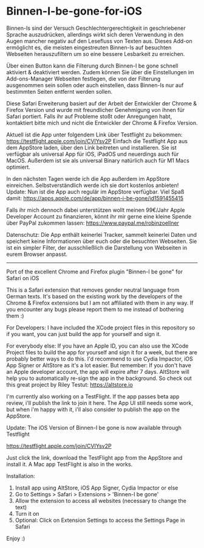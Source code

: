 # Binnen-I-be-gone-for-iOS

Binnen-Is sind der Versuch Geschlechtergerechtigkeit in geschriebener Sprache auszudrücken, allerdings wirkt sich deren Verwendung in den Augen mancher negativ auf den Lesefluss von Texten aus. Dieses Add-on ermöglicht es, die meisten eingestreuten Binnen-Is auf besuchten Webseiten herauszufiltern um so eine bessere Lesbarkeit zu erreichen.

Über einen Button kann die Filterung durch Binnen-I be gone schnell aktiviert & deaktiviert werden. Zudem können Sie über die Einstellungen im Add-ons-Manager Webseiten festlegen, die von der Filterung ausgenommen sein sollen oder auch einstellen, dass Binnen-Is nur auf bestimmten Seiten entfernt werden sollen.

Diese Safari Erweiterung basiert auf der Arbeit der Entwickler der Chrome & Firefox Version und wurde mit freundlicher Genehmigung von ihnen für Safari portiert. Falls ihr auf Probleme stoßt oder Anregungen habt, kontaktiert bitte mich und nicht die Entwickler der Chrome & Firefox Version.


Aktuell ist die App unter folgendem Link über Testflight zu bekommen: 
https://testflight.apple.com/join/CVIYsv2P
Einfach die Testflight App aus dem AppStore laden, über den Link beitreten und installieren.
Sie ist verfügbar als universal App für iOS, iPadOS und neuerdings auch für MacOS. Außerdem ist sie als universal Binary natürlich auch für M1 Macs optimiert.

In den nächsten Tagen werde ich die App außerdem im AppStore einreichen. Selbstverständlich werde ich sie dort kostenlos anbieten!
Update: 
Nun ist die App auch regulär im AppStore verfügbar. Viel Spaß damit:
https://apps.apple.com/de/app/binnen-i-be-gone/id1591455415

Falls ihr mich dennoch dabei unterstützen wollt meinen 99€/Jahr Apple Developer Account zu finanzieren, könnt ihr mir gerne eine kleine Spende über PayPal zukommen lassen: https://www.paypal.me/robinzoellner

Datenschutz:
Die App enthält keinerlei Tracker, sammelt keinerlei Daten und speichert keine Informationen über euch oder die besuchten Webseiten. Sie ist ein simpler Filter, der ausschließlich die Darstellung von Webseiten in eurem Browser anpasst. 






---------------------------------------------------------------------------------------------------------------------


Port of the excellent Chrome and Firefox plugin "Binnen-I be gone" for Safari on iOS

This is a Safari extension that removes gender neutral language from German texts. It's based on the existing work by the developers of the Chrome & Firefox extensions but I am not affiliated with them in any way. If you encounter any bugs please report them to me instead of bothering them :)


For Developers:
I have included the XCode project files in this repository so if you want, you can just build the app for yourself and sign it. 

For everybody else:
If you have an Apple ID, you can also use the XCode Project files to build the app for yourself and sign it for a week, but there are probably better ways to do this.
I'd recommend to use Cydia Impactor, iOS App Signer or AltStore as it's a lot easier.
But remember: If you don't have an Apple developer account, the app will expire after 7 days.
AltStore will help you to automatically re-sign the app in the background. 
So check out this great project by Riley Testut:
https://altstore.io

I'm currently also working on a TestFlight. If the app passes beta app review, i'll publish the link to join it here.
The App UI still needs some work, but when i'm happy with it, i'll also consider to publish the app on the AppStore.

Update: The iOS Version of Binnen-I be gone is now available through Testflight

https://testflight.apple.com/join/CVIYsv2P

Just click the link, download the TestFlight app from the AppStore and install it.
A Mac app TestFlight is also in the works.



Installation:
1) Install app using AltStore, iOS App Signer, Cydia Impactor or else
2) Go to Settings > Safari > Extensions > 'Binnen-I be gone'
3) Allow the extension to access all websites (necessary to change the text)
4) Turn it on
5) Optional: Click on Extension Settings to access the Settings Page in Safari

Enjoy :)

